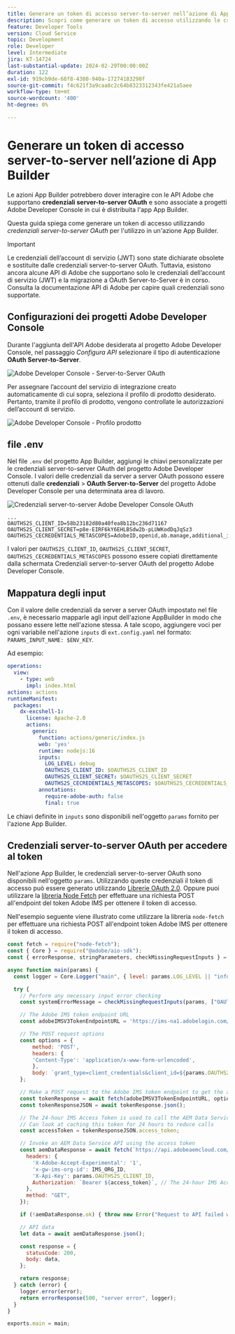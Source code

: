 ```yaml
---
title: Generare un token di accesso server-to-server nell’azione di App Builder
description: Scopri come generare un token di accesso utilizzando le credenziali server-to-server OAuth per l’utilizzo in un’azione App Builder.
feature: Developer Tools
version: Cloud Service
topic: Development
role: Developer
level: Intermediate
jira: KT-14724
last-substantial-update: 2024-02-29T00:00:00Z
duration: 122
exl-id: 919cb9de-68f8-4380-940a-17274183298f
source-git-commit: f4c621f3a9caa8c2c64b8323312343fe421a5aee
workflow-type: tm+mt
source-wordcount: '400'
ht-degree: 0%

---
```


# Generare un token di accesso server-to-server nell’azione di App Builder

Le azioni App Builder potrebbero dover interagire con le API Adobe che supportano **credenziali server-to-server OAuth** e sono associate a progetti Adobe Developer Console in cui è distribuita l&#39;app App Builder.

Questa guida spiega come generare un token di accesso utilizzando _credenziali server-to-server OAuth_ per l&#39;utilizzo in un&#39;azione App Builder.

>[!IMPORTANT]
>
> Le credenziali dell’account di servizio (JWT) sono state dichiarate obsolete e sostituite dalle credenziali server-to-server OAuth. Tuttavia, esistono ancora alcune API di Adobe che supportano solo le credenziali dell’account di servizio (JWT) e la migrazione a OAuth Server-to-Server è in corso. Consulta la documentazione API di Adobe per capire quali credenziali sono supportate.

## Configurazioni dei progetti Adobe Developer Console

Durante l&#39;aggiunta dell&#39;API Adobe desiderata al progetto Adobe Developer Console, nel passaggio _Configura API_ selezionare il tipo di autenticazione **OAuth Server-to-Server**.

![Adobe Developer Console - Server-to-Server OAuth](./assets/s2s-auth/oauth-server-to-server.png)

Per assegnare l’account del servizio di integrazione creato automaticamente di cui sopra, seleziona il profilo di prodotto desiderato. Pertanto, tramite il profilo di prodotto, vengono controllate le autorizzazioni dell’account di servizio.

![Adobe Developer Console - Profilo prodotto](./assets/s2s-auth/select-product-profile.png)

## file .env

Nel file `.env` del progetto App Builder, aggiungi le chiavi personalizzate per le credenziali server-to-server OAuth del progetto Adobe Developer Console. I valori delle credenziali da server a server OAuth possono essere ottenuti dalle __credenziali__ > __OAuth Server-to-Server__ del progetto Adobe Developer Console per una determinata area di lavoro.

![Credenziali server-to-server Adobe Developer Console OAuth](./assets/s2s-auth/oauth-server-to-server-credentials.png)

```
...
OAUTHS2S_CLIENT_ID=58b23182d80a40fea8b12bc236d71167
OAUTHS2S_CLIENT_SECRET=p8e-EIRF6kY6EHLBSdw2b-pLUWKodDqJqSz3
OAUTHS2S_CECREDENTIALS_METASCOPES=AdobeID,openid,ab.manage,additional_info.projectedProductContext,read_organizations,read_profile,account_cluster.read
```

I valori per `OAUTHS2S_CLIENT_ID`, `OAUTHS2S_CLIENT_SECRET`, `OAUTHS2S_CECREDENTIALS_METASCOPES` possono essere copiati direttamente dalla schermata Credenziali server-to-server OAuth del progetto Adobe Developer Console.

## Mappatura degli input

Con il valore delle credenziali da server a server OAuth impostato nel file `.env`, è necessario mapparle agli input dell&#39;azione AppBuilder in modo che possano essere lette nell&#39;azione stessa. A tale scopo, aggiungere voci per ogni variabile nell&#39;azione `inputs` di `ext.config.yaml` nel formato: `PARAMS_INPUT_NAME: $ENV_KEY`.

Ad esempio:

```yaml
operations:
  view:
    - type: web
      impl: index.html
actions: actions
runtimeManifest:
  packages:
    dx-excshell-1:
      license: Apache-2.0
      actions:
        generic:
          function: actions/generic/index.js
          web: 'yes'
          runtime: nodejs:16
          inputs:
            LOG_LEVEL: debug
            OAUTHS2S_CLIENT_ID: $OAUTHS2S_CLIENT_ID
            OAUTHS2S_CLIENT_SECRET: $OAUTHS2S_CLIENT_SECRET
            OAUTHS2S_CECREDENTIALS_METASCOPES: $OAUTHS2S_CECREDENTIALS_METASCOPES
          annotations:
            require-adobe-auth: false
            final: true
```

Le chiavi definite in `inputs` sono disponibili nell&#39;oggetto `params` fornito per l&#39;azione App Builder.

## Credenziali server-to-server OAuth per accedere al token

Nell&#39;azione App Builder, le credenziali server-to-server OAuth sono disponibili nell&#39;oggetto `params`. Utilizzando queste credenziali il token di accesso può essere generato utilizzando [Librerie OAuth 2.0](https://oauth.net/code/). Oppure puoi utilizzare la [libreria Node Fetch](https://www.npmjs.com/package/node-fetch) per effettuare una richiesta POST all&#39;endpoint del token Adobe IMS per ottenere il token di accesso.

Nell&#39;esempio seguente viene illustrato come utilizzare la libreria `node-fetch` per effettuare una richiesta POST all&#39;endpoint token Adobe IMS per ottenere il token di accesso.

```javascript
const fetch = require("node-fetch");
const { Core } = require("@adobe/aio-sdk");
const { errorResponse, stringParameters, checkMissingRequestInputs } = require("../utils");

async function main(params) {
  const logger = Core.Logger("main", { level: params.LOG_LEVEL || "info" });

  try {
    // Perform any necessary input error checking
    const systemErrorMessage = checkMissingRequestInputs(params, ["OAUTHS2S_CLIENT_ID", "OAUTHS2S_CLIENT_SECRET", "OAUTHS2S_CECREDENTIALS_METASCOPES"], []);

    // The Adobe IMS token endpoint URL
    const adobeIMSV3TokenEndpointURL = 'https://ims-na1.adobelogin.com/ims/token/v3';

    // The POST request options
    const options = {
        method: 'POST',
        headers: {
        'Content-Type': 'application/x-www-form-urlencoded',
        },
        body: `grant_type=client_credentials&client_id=${params.OAUTHS2S_CLIENT_ID}&client_secret=${params.OAUTHS2S_CLIENT_SECRET}&scope=${params.OAUTHS2S_CECREDENTIALS_METASCOPES}`,
    };

    // Make a POST request to the Adobe IMS token endpoint to get the access token
    const tokenResponse = await fetch(adobeIMSV3TokenEndpointURL, options);
    const tokenResponseJSON = await tokenResponse.json();

    // The 24-hour IMS Access Token is used to call the AEM Data Service API
    // Can look at caching this token for 24 hours to reduce calls
    const accessToken = tokenResponseJSON.access_token;

    // Invoke an AEM Data Service API using the access token
    const aemDataResponse = await fetch(`https://api.adobeaemcloud.com/adobe/stats/statistics/contentRequestsQuota?imsOrgId=${IMS_ORG_ID}&current=true`, {
      headers: {
        'X-Adobe-Accept-Experimental': '1',
        'x-gw-ims-org-id': IMS_ORG_ID,
        'X-Api-Key': params.OAUTHS2S_CLIENT_ID,
        Authorization: `Bearer ${access_token}`, // The 24-hour IMS Access Token
      },
      method: "GET",
    });

    if (!aemDataResponse.ok) { throw new Error("Request to API failed with status code " + aemDataResponse.status);}

    // API data
    let data = await aemDataResponse.json();

    const response = {
      statusCode: 200,
      body: data,
    };

    return response;
  } catch (error) {
    logger.error(error);
    return errorResponse(500, "server error", logger);
  }
}

exports.main = main;
```
